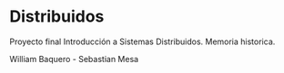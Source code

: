 # Distribuidos

Proyecto final Introducción a Sistemas Distribuidos.
Memoria historica.

William Baquero - Sebastian Mesa
